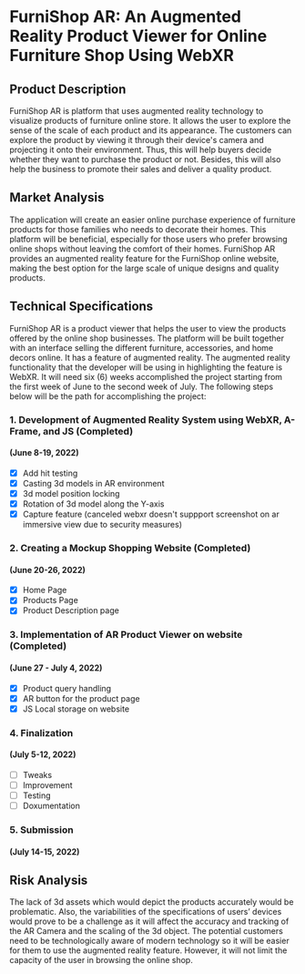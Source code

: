 # FurniShop AR: An Augmented Reality Product  Viewer for Online Furniture Shop Using WebXR

## Product Description

FurniShop AR is platform that uses augmented reality technology to visualize products of furniture online store. It allows the user to explore the sense of the scale of each product and its appearance. The customers can explore the product by viewing it through their device's camera and projecting it onto their environment. Thus, this will help buyers decide whether they want to purchase the product or not. Besides, this will also help the business to promote their sales and deliver a quality product.

## Market Analysis

The application will create an easier online purchase experience of furniture products for those families who needs to decorate their homes. This platform will be beneficial, especially for those users who prefer browsing online shops without leaving the comfort of their homes. FurniShop AR provides an augmented reality feature for the FurniShop online website, making the best option for the large scale of unique designs and quality products.

## Technical Specifications

FurniShop AR is a product viewer that helps the user to view the products offered by the online shop businesses. The platform will be built together with an interface selling the different furniture, accessories, and home decors online. It has a feature of augmented reality. The augmented reality functionality that the developer will be using in highlighting the feature is WebXR. It will need six (6) weeks accomplished the project starting from the first week of June to the second week of July. The following steps below will be the path for accomplishing the project:

### 1. Development of Augmented Reality System using WebXR, A-Frame, and JS (Completed)
#### (June 8-19, 2022)
- [x] Add hit testing
- [x] Casting 3d models in AR environment
- [x] 3d model position locking
- [x] Rotation of 3d model along the Y-axis
- [x] Capture feature (canceled webxr doesn't suppport screenshot on ar immersive view due to security measures)

### 2. Creating a Mockup Shopping Website (Completed)
#### (June 20-26, 2022)
- [x] Home Page
- [x] Products Page
- [x] Product Description page

### 3. Implementation of AR Product Viewer on website (Completed)
#### (June 27 - July 4, 2022)
- [x] Product query handling
- [x] AR button for the product page
- [x] JS Local storage on website

### 4. Finalization 
#### (July 5-12, 2022)
- [ ] Tweaks
- [ ] Improvement
- [ ] Testing 
- [ ] Doxumentation

### 5. Submission
#### (July 14-15, 2022)
## Risk Analysis

The lack of 3d assets which would depict the products accurately would be problematic. Also, the variabilities of the specifications of users’ devices would prove to be a challenge as it will affect the accuracy and tracking of the AR Camera and the scaling of the 3d object. The potential customers need to be technologically aware of modern technology so it will be easier for them to use the augmented reality feature. However, it will not limit the capacity of the user in browsing the online shop.
